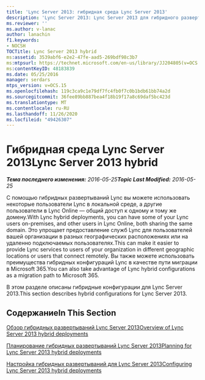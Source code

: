```yaml
---
title: 'Lync Server 2013: гибридная среда Lync Server 2013'
description: 'Lync Server 2013: Lync Server 2013 для гибридного развертывания.'
ms.reviewer: ''
ms.author: v-lanac
author: lanachin
f1.keywords:
- NOCSH
TOCTitle: Lync Server 2013 hybrid
ms:assetid: 3539abf6-e2e2-47fe-aad5-269bdf98c3b7
ms:mtpsurl: https://technet.microsoft.com/en-us/library/JJ204805(v=OCS.15)
ms:contentKeyID: 48183839
ms.date: 05/25/2016
manager: serdars
mtps_version: v=OCS.15
ms.openlocfilehash: 119c3ca9c1e79df7fc4fb0f7c0b1bdb61bb74a2d
ms.sourcegitcommit: 36fee89bb887bea4f18b19f17a8c69daf5bc423d
ms.translationtype: MT
ms.contentlocale: ru-RU
ms.lasthandoff: 11/26/2020
ms.locfileid: "49426307"
---
```

# <a name="lync-server-2013-hybrid"></a><span data-ttu-id="01f42-103">Гибридная среда Lync Server 2013</span><span class="sxs-lookup"><span data-stu-id="01f42-103">Lync Server 2013 hybrid</span></span>

<div data-xmlns="http://www.w3.org/1999/xhtml">

<div class="topic" data-xmlns="http://www.w3.org/1999/xhtml" data-msxsl="urn:schemas-microsoft-com:xslt" data-cs="https://msdn.microsoft.com/">

<div data-asp="https://msdn2.microsoft.com/asp">



</div>

<div id="mainSection">

<div id="mainBody"><span data-ttu-id="01f42-104">

<span> </span></span><span class="sxs-lookup"><span data-stu-id="01f42-104">

<span> </span></span></span>

<span data-ttu-id="01f42-105">_**Тема последнего изменения:** 2016-05-25_</span><span class="sxs-lookup"><span data-stu-id="01f42-105">_**Topic Last Modified:** 2016-05-25_</span></span>

<span data-ttu-id="01f42-106">С помощью гибридных развертываний Lync вы можете использовать некоторые пользователи Lync в локальной среде, а другие пользователи в Lync Online — общий доступ к одному и тому же домену.</span><span class="sxs-lookup"><span data-stu-id="01f42-106">With Lync hybrid deployments, you can have some of your Lync users on-premises, and other users in Lync Online, both sharing the same domain.</span></span> <span data-ttu-id="01f42-107">Это упрощает предоставление служб Lync для пользователей вашей организации в разных географических расположениях или на удаленно подключаемых пользователях.</span><span class="sxs-lookup"><span data-stu-id="01f42-107">This can make it easier to provide Lync services to users of your organization in different geographic locations or users that connect remotely.</span></span> <span data-ttu-id="01f42-108">Вы также можете использовать преимущества гибридных конфигураций Lync в качестве пути миграции в Microsoft 365.</span><span class="sxs-lookup"><span data-stu-id="01f42-108">You can also take advantage of Lync hybrid configurations as a migration path to Microsoft 365.</span></span>

<span data-ttu-id="01f42-109">В этом разделе описаны гибридные конфигурации для Lync Server 2013.</span><span class="sxs-lookup"><span data-stu-id="01f42-109">This section describes hybrid configurations for Lync Server 2013.</span></span>

<div>

## <a name="in-this-section"></a><span data-ttu-id="01f42-110">Содержание</span><span class="sxs-lookup"><span data-stu-id="01f42-110">In This Section</span></span>

[<span data-ttu-id="01f42-111">Обзор гибридных развертываний Lync Server 2013</span><span class="sxs-lookup"><span data-stu-id="01f42-111">Overview of Lync Server 2013 hybrid deployments</span></span>](lync-server-2013-overview-of-hybrid-deployments.md)

[<span data-ttu-id="01f42-112">Планирование гибридных развертываний Lync Server 2013</span><span class="sxs-lookup"><span data-stu-id="01f42-112">Planning for Lync Server 2013 hybrid deployments</span></span>](lync-server-2013-planning-for-hybrid-deployments.md)

[<span data-ttu-id="01f42-113">Настройка гибридных развертываний для Lync Server 2013</span><span class="sxs-lookup"><span data-stu-id="01f42-113">Configuring Lync Server 2013 hybrid deployments</span></span>](lync-server-2013-configuring-hybrid-deployments.md)

<span data-ttu-id="01f42-114"></div>

</div>

<span> </span>

</div>

</div>

</span><span class="sxs-lookup"><span data-stu-id="01f42-114"></div>

</div>

<span> </span>

</div>

</div>

</span></span></div>

